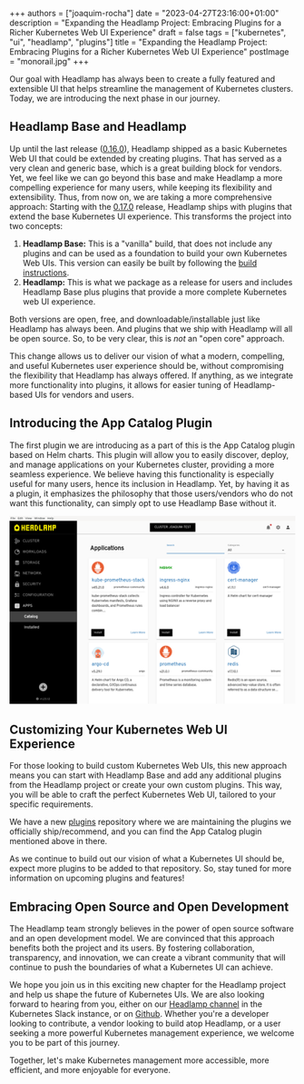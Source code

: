 +++
authors = ["joaquim-rocha"]
date = "2023-04-27T23:16:00+01:00"
description = "Expanding the Headlamp Project: Embracing Plugins for a Richer Kubernetes Web UI Experience"
draft = false
tags = ["kubernetes", "ui", "headlamp", "plugins"]
title = "Expanding the Headlamp Project: Embracing Plugins for a Richer Kubernetes Web UI Experience"
postImage = "monorail.jpg"
+++

Our goal with Headlamp has always been to create a fully featured and extensible UI that helps streamline the management of Kubernetes clusters. Today, we are introducing the next phase in our journey. 

## Headlamp Base and Headlamp 

Up until the last release ([0.16.0](https://github.com/headlamp-k8s/headlamp/releases/tag/v0.16.0)), Headlamp shipped as a basic Kubernetes Web UI that could be extended by creating plugins. That has served as a very clean and generic base, which is a great building block for vendors. Yet, we feel like we can go beyond this base and make Headlamp a more compelling experience  for many users, while keeping its flexibility and extensibility. Thus, from now on, we are taking a more comprehensive approach:  Starting with the [0.17.0](https://github.com/headlamp-k8s/headlamp/releases/tag/v0.17.0) release, Headlamp ships with plugins that extend the base Kubernetes UI experience.  This transforms the project into two concepts: 

1. **Headlamp Base:** This is a "vanilla"  build, that does not include any plugins and can be used as a foundation to build your own Kubernetes Web UIs. This version can easily be built by following the [build instructions](https://headlamp.dev/docs/latest/development/#build-headlamp-base-headlamp-without-any-plugins). 
2. **Headlamp:** This is what we package as a release for users and includes Headlamp Base plus plugins that provide a more complete Kubernetes web UI experience.

Both versions are open, free, and downloadable/installable just like Headlamp has always been. And plugins that we ship with Headlamp will all be open source. So, to be very clear, this is *not* an "open core" approach.

This change allows us to deliver our vision of what a modern, compelling, and useful Kubernetes user experience should be, without compromising the flexibility that Headlamp has always offered. If anything, as we integrate more functionality into plugins, it allows for easier tuning of Headlamp-based UIs for vendors and users.

## Introducing the App Catalog Plugin 

The first plugin we are introducing as a part of this is the App Catalog plugin based on Helm charts. This plugin will allow you to easily discover, deploy, and manage applications on your Kubernetes cluster, providing a more seamless experience. We believe having this functionality is especially useful for many users, hence its inclusion in Headlamp.  Yet, by having it as a plugin, it emphasizes the philosophy that those users/vendors who do not want this functionality, can simply opt to use Headlamp Base without it. 

![Screenshot showing a list of applications in Headlamp's new app catalog](./app-list.png)

## Customizing Your Kubernetes Web UI Experience 

For those looking to build custom Kubernetes Web UIs, this new approach means you can start with Headlamp Base and add any additional plugins from the Headlamp project or create your own custom plugins. This way, you will be able to craft the perfect Kubernetes Web UI, tailored to your specific requirements. 

We have a new [plugins](https://github.com/headlamp-k8s/plugins) repository where we are maintaining the plugins we officially ship/recommend, and you can find the App Catalog plugin mentioned above in there. 

As we continue to build out our vision of what a Kubernetes UI should be, expect more plugins to be added to that repository. So, stay tuned for more information on upcoming plugins and features! 

## Embracing Open Source and Open Development 

The Headlamp team strongly believes in the power of open source software and an open development model. We are convinced that this approach benefits both the project and its users. By fostering collaboration, transparency, and innovation, we can create a vibrant community that will continue to push the boundaries of what a Kubernetes UI can achieve. 

We hope you join us in this exciting new chapter for the Headlamp project and help us shape the future of Kubernetes UIs. We are also looking forward to hearing from you, either on our [Headlamp  channel](https://kubernetes.slack.com/messages/headlamp) in the Kubernetes Slack instance, or on [Github](https://github.com/headlamp-k8s/headlamp). Whether you're a developer looking to contribute, a vendor looking to build atop Headlamp, or a user seeking a more powerful Kubernetes management experience, we welcome you to be part of this journey. 

Together, let's make Kubernetes management more accessible, more efficient, and more enjoyable for everyone.
